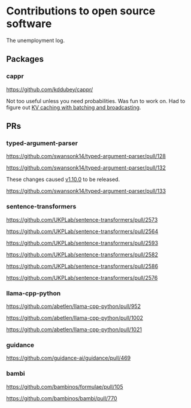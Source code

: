 # Contributions to open source software

The unemployment log.

## Packages

### cappr

https://github.com/kddubey/cappr/

Not too useful unless you need probabilities. Was fun to work on. Had to figure out [KV
caching with batching and
broadcasting](https://cappr.readthedocs.io/en/latest/cappr.huggingface.classify.html#cappr.huggingface.classify.cache_model).


## PRs

### typed-argument-parser

https://github.com/swansonk14/typed-argument-parser/pull/128

https://github.com/swansonk14/typed-argument-parser/pull/132

These changes caused
[v1.10.0](https://github.com/swansonk14/typed-argument-parser/releases/tag/v_1.10.0) to
be released.

https://github.com/swansonk14/typed-argument-parser/pull/133


### sentence-transformers

https://github.com/UKPLab/sentence-transformers/pull/2573

https://github.com/UKPLab/sentence-transformers/pull/2564

https://github.com/UKPLab/sentence-transformers/pull/2593

https://github.com/UKPLab/sentence-transformers/pull/2582

https://github.com/UKPLab/sentence-transformers/pull/2586

https://github.com/UKPLab/sentence-transformers/pull/2576


### llama-cpp-python

https://github.com/abetlen/llama-cpp-python/pull/952

https://github.com/abetlen/llama-cpp-python/pull/1002

https://github.com/abetlen/llama-cpp-python/pull/1021


### guidance

https://github.com/guidance-ai/guidance/pull/469


### bambi

https://github.com/bambinos/formulae/pull/105

https://github.com/bambinos/bambi/pull/770
